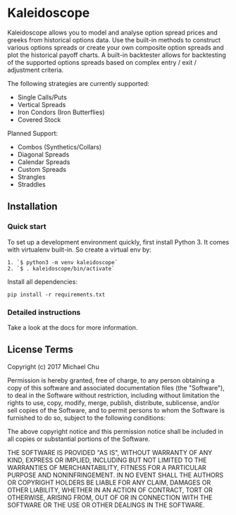 # Kaleidoscope

Kaleidoscope allows you to model and analyse option spread prices and greeks from historical options data. Use the built-in methods to construct various options spreads or create your own composite option spreads and plot the historical payoff charts.
A built-in backtester allows for backtesting of the supported options spreads based on complex entry / exit / adjustment criteria.

The following strategies are currently supported:
* Single Calls/Puts
* Vertical Spreads
* Iron Condors (Iron Butterflies)
* Covered Stock

Planned Support:
* Combos (Synthetics/Collars)
* Diagonal Spreads
* Calendar Spreads
* Custom Spreads
* Strangles
* Straddles

## Installation

### Quick start

To set up a development environment quickly, first install Python 3. It
comes with virtualenv built-in. So create a virtual env by:

    1. `$ python3 -m venv kaleidoscope`
    2. `$ . kaleidoscope/bin/activate`

Install all dependencies:

    pip install -r requirements.txt

### Detailed instructions

Take a look at the docs for more information.

[0]: https://www.python.org/

## License Terms


Copyright (c) 2017 Michael Chu

Permission is hereby granted, free of charge, to any person obtaining a copy of this software and associated documentation files (the "Software"), to deal in the Software without restriction, including without limitation the rights to use, copy, modify, merge, publish, distribute, sublicense, and/or sell copies of the Software, and to permit persons to whom the Software is furnished to do so, subject to the following conditions:

The above copyright notice and this permission notice shall be included in all copies or substantial portions of the Software.

THE SOFTWARE IS PROVIDED "AS IS", WITHOUT WARRANTY OF ANY KIND, EXPRESS OR IMPLIED, INCLUDING BUT NOT LIMITED TO THE WARRANTIES OF MERCHANTABILITY, FITNESS FOR A PARTICULAR PURPOSE AND NONINFRINGEMENT. IN NO EVENT SHALL THE AUTHORS OR COPYRIGHT HOLDERS BE LIABLE FOR ANY CLAIM, DAMAGES OR OTHER LIABILITY, WHETHER IN AN ACTION OF CONTRACT, TORT OR OTHERWISE, ARISING FROM, OUT OF OR IN CONNECTION WITH THE SOFTWARE OR THE USE OR OTHER DEALINGS IN THE SOFTWARE.
